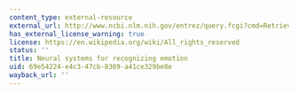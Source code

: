 ```yaml
---
content_type: external-resource
external_url: http://www.ncbi.nlm.nih.gov/entrez/query.fcgi?cmd=Retrieve&db=PubMed&dopt=Citation&list_uids=12015233
has_external_license_warning: true
license: https://en.wikipedia.org/wiki/All_rights_reserved
status: ''
title: Neural systems for recognizing emotion
uid: 69e54224-e4c3-47cb-8369-a41ce329be8e
wayback_url: ''
---
```


